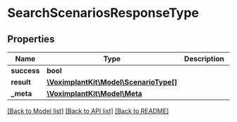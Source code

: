 # SearchScenariosResponseType

## Properties
Name | Type | Description | Notes
------------ | ------------- | ------------- | -------------
**success** | **bool** |  | [optional] 
**result** | [**\VoximplantKit\Model\ScenarioType[]**](ScenarioType.md) |  | [optional] 
**_meta** | [**\VoximplantKit\Model\Meta**](Meta.md) |  | [optional] 

[[Back to Model list]](../README.md#documentation-for-models) [[Back to API list]](../README.md#documentation-for-api-endpoints) [[Back to README]](../README.md)


